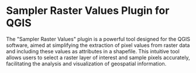 # Sampler Raster Values Plugin for QGIS

The "Sampler Raster Values" plugin is a powerful tool designed for the QGIS software, aimed at simplifying the extraction of pixel values from raster data and including these values as attributes in a shapefile. This intuitive tool allows users to select a raster layer of interest and sample pixels accurately, facilitating the analysis and visualization of geospatial information.
